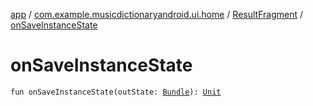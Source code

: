 [app](../../index.md) / [com.example.musicdictionaryandroid.ui.home](../index.md) / [ResultFragment](index.md) / [onSaveInstanceState](./on-save-instance-state.md)

# onSaveInstanceState

`fun onSaveInstanceState(outState: `[`Bundle`](https://developer.android.com/reference/android/os/Bundle.html)`): `[`Unit`](https://kotlinlang.org/api/latest/jvm/stdlib/kotlin/-unit/index.html)